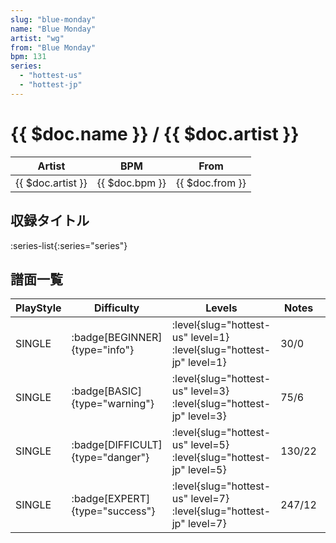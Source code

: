 ```yaml
---
slug: "blue-monday"
name: "Blue Monday"
artist: "wg"
from: "Blue Monday"
bpm: 131
series:
  - "hottest-us"
  - "hottest-jp"
---
```


# {{ $doc.name }} / {{ $doc.artist }}

|Artist|BPM|From|
|------|---|----|
|{{ $doc.artist }}|{{ $doc.bpm }}|{{ $doc.from }}|

## 収録タイトル

:series-list{:series="series"}

## 譜面一覧

|PlayStyle|Difficulty|Levels|Notes|Movie|
|---------|----------|------|-----|-----|
|SINGLE| :badge[BEGINNER]{type="info"}|<div class="field is-grouped is-grouped-multiline"> :level{slug="hottest-us" level=1} :level{slug="hottest-jp" level=1}</div>|30/0||
|SINGLE| :badge[BASIC]{type="warning"}|<div class="field is-grouped is-grouped-multiline"> :level{slug="hottest-us" level=3} :level{slug="hottest-jp" level=3}</div>|75/6||
|SINGLE| :badge[DIFFICULT]{type="danger"}|<div class="field is-grouped is-grouped-multiline"> :level{slug="hottest-us" level=5} :level{slug="hottest-jp" level=5}</div>|130/22||
|SINGLE| :badge[EXPERT]{type="success"}|<div class="field is-grouped is-grouped-multiline"> :level{slug="hottest-us" level=7} :level{slug="hottest-jp" level=7}</div>|247/12||
